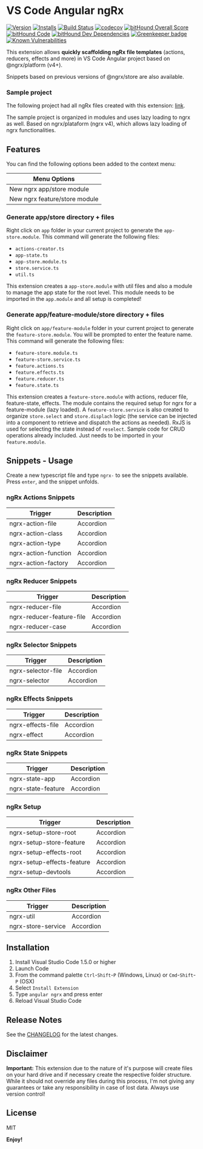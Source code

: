 # VS Code Angular ngRx

[![Version](http://vsmarketplacebadge.apphb.com/version/loiane.angular-ngrx.svg)](https://marketplace.visualstudio.com/items?itemName=loiane.angular-ngrx)
[![Installs](http://vsmarketplacebadge.apphb.com/installs/loiane.angular-ngrx.svg)](https://marketplace.visualstudio.com/items?itemName=loiane.angular-ngrx)
[![Build Status](https://travis-ci.org/loiane/vscode-angular-ngrx.svg?branch=master)](https://travis-ci.org/loiane/vscode-angular-ngrx)
[![codecov](https://codecov.io/gh/loiane/vscode-angular-ngrx/branch/master/graph/badge.svg)](https://codecov.io/gh/loiane/vscode-angular-ngrx)
[![bitHound Overall Score](https://www.bithound.io/github/loiane/vscode-angular-ngrx/badges/score.svg)](https://www.bithound.io/github/loiane/vscode-angular-ngrx)
[![bitHound Code](https://www.bithound.io/github/loiane/vscode-angular-ngrx/badges/code.svg)](https://www.bithound.io/github/loiane/vscode-angular-ngrx)
[![bitHound Dev Dependencies](https://www.bithound.io/github/loiane/vscode-angular-ngrx/badges/devDependencies.svg)](https://www.bithound.io/github/loiane/vscode-angular-ngrx/master/dependencies/npm)
[![Greenkeeper badge](https://badges.greenkeeper.io/loiane/vscode-angular-ngrx.svg)](https://greenkeeper.io/)
[![Known Vulnerabilities](https://snyk.io/test/github/loiane/vscode-angular-ngrx/badge.svg)](https://snyk.io/test/github/loiane/vscode-angular-ngrx)

This extension allows **quickly scaffolding ngRx file templates** (actions, reducers, effects and more) in VS Code Angular project based on @ngrx/platform (v4+).

Snippets based on previous versions of @ngrx/store are also available.

### Sample project

The following project had all ngRx files created with this extension: [link](github.com/loiane/angular-ngrx4-lazy-loading).

The sample project is organized in modules and uses lazy loading to ngrx as well. Based on ngrx/plataform (ngrx v4), which allows lazy loading of ngrx functionalities.

## Features

You can find the following options been added to the context menu:

Menu Options  |
---           | 
New ngrx app/store module|
New ngrx feature/store module| 

### Generate app/store directory + files 

Right click on `app` folder in your current project to generate the `app-store.module`.
This command will generate the following files:

* `actions-creator.ts`
* `app-state.ts`
* `app-store.module.ts`
* `store.service.ts`
* `util.ts`

This extension creates a `app-store.module` with util files and also a module to manage the app state for the root level. This module needs to be imported in the `app.module` and all setup is completed!

### Generate app/feature-module/store directory + files 

Right click on `app/feature-module` folder in your current project to generate the `feature-store.module`. You will be prompted to enter the feature name.
This command will generate the following files:

* `feature-store.module.ts`
* `feature-store.service.ts`
* `feature.actions.ts`
* `feature.effects.ts`
* `feature.reducer.ts`
* `feature.state.ts`

This extension creates a `feature-store.module` with actions, reducer file, feature-state, effects. The module contains the required setup for ngrx for a feature-module (lazy loaded). A `feature-store.service` is also created to organize `store.select` and `store.displach` logic (the service can be injected into a component to retrieve and dispatch the actions as needed). RxJS is used for selecting the state instead of `reselect`. Sample code for CRUD operations already included. Just needs to be imported in your `feature.module`. 

## Snippets - Usage

Create a new typescript file and type `ngrx-` to see the snippets available. Press `enter`, and the snippet unfolds.

### ngRx Actions Snippets
Trigger | Description
--- | ---
ngrx-action-file| Accordion
ngrx-action-class | Accordion
ngrx-action-type | Accordion
ngrx-action-function  | Accordion
ngrx-action-factory| Accordion

### ngRx Reducer Snippets
Trigger | Description
--- | ---
ngrx-reducer-file| Accordion
ngrx-reducer-feature-file | Accordion
ngrx-reducer-case | Accordion

### ngRx Selector Snippets
Trigger | Description
--- | ---
ngrx-selector-file| Accordion
ngrx-selector | Accordion

### ngRx Effects Snippets
Trigger | Description
--- | ---
ngrx-effects-file| Accordion
ngrx-effect | Accordion

### ngRx State Snippets
Trigger | Description
--- | ---
ngrx-state-app| Accordion
ngrx-state-feature| Accordion

### ngRx Setup
Trigger | Description
--- | ---
ngrx-setup-store-root| Accordion
ngrx-setup-store-feature| Accordion
ngrx-setup-effects-root| Accordion
ngrx-setup-effects-feature| Accordion
ngrx-setup-devtools| Accordion

### ngRx Other Files
Trigger | Description
--- | ---
ngrx-util| Accordion
ngrx-store-service| Accordion

## Installation

1. Install Visual Studio Code 1.5.0 or higher
2. Launch Code
3. From the command palette `Ctrl`-`Shift`-`P` (Windows, Linux) or `Cmd`-`Shift`-`P` (OSX)
4. Select `Install Extension`
5. Type `angular ngrx` and press enter
6. Reload Visual Studio Code

## Release Notes

See the [CHANGELOG](CHANGELOG.md) for the latest changes.

## Disclaimer

**Important:** This extension due to the nature of it's purpose will create
files on your hard drive and if necessary create the respective folder structure.
While it should not override any files during this process, I'm not giving any guarantees
or take any responsibility in case of lost data. 
Always use version control!

## License

MIT

**Enjoy!**
